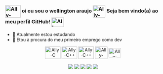  ###  <img align="center" alt="Ally-C++" height="40" width="50" src="https://cdn.jsdelivr.net/gh/devicons/devicon/icons/csharp/csharp-original.svg" />   oi eu sou o wellington araujo   <img align="center" alt="Ally-java" height="40" width="40" src="https://cdn.jsdelivr.net/gh/devicons/devicon/icons/java/java-original.svg" /> Seja bem vindo(a) ao meu perfil GitHub! <img align="center" alt="Ally-python" height="30" width="40" src="https://cdn.jsdelivr.net/gh/devicons/devicon/icons/python/python-original.svg" />
 - 🌱 Atualmente estou estudando  
 - 🌱 Etou à procura do meu primeiro emprego como dev


<div align="center" style="display: inline_block">
  <img align="center" alt="Ally-C" height="40" width="50" src="https://cdn.jsdelivr.net/gh/devicons/devicon/icons/c/c-original.svg" />
  <img align="center" alt="Ally-C++" height="40" width="50" src="https://cdn.jsdelivr.net/gh/devicons/devicon/icons/cplusplus/cplusplus-original.svg" /> 
  <img align="center" alt="Ally-C++" height="40" width="50" src="https://cdn.jsdelivr.net/gh/devicons/devicon/icons/csharp/csharp-original.svg" />
  <img align="center" alt="Ally-java" height="40" width="40" src="https://cdn.jsdelivr.net/gh/devicons/devicon/icons/java/java-original.svg" />
  <img align="center" alt="Ally-python" height="30" width="40" src="https://cdn.jsdelivr.net/gh/devicons/devicon/icons/python/python-original.svg" /> 
</div>

<br>

<div align="center" style="display: inline_block">
 <a href="https://www.youtube.com/@wellingtonpereiradearaujo8826/featured" target="_blank"><img src="https://img.shields.io/badge/YouTube-FF0000?style=for-the-badge&logo=youtube&logoColor=white" target="_blank"></a>
 <a href="https://instagram.com/wellington_p_araujo" target="_blank"><img src="https://img.shields.io/badge/-Instagram-%23E4405F?style=for-the-badge&logo=instagram&logoColor=white" target="_blank"></a>
  <a href="https://discord.gg/c3z6tE8P" target="_blank"><img src="https://img.shields.io/badge/Discord-7289DA?style=for-the-badge&logo=discord&logoColor=white" target="_blank"></a>
  <a href = "mailto:graoaraujo@gmail.com"><img src="https://img.shields.io/badge/-Gmail-%23333?style=for-the-badge&logo=gmail&logoColor=white" target="_blank"></a>
  <a href="https://www.linkedin.com/in/wellington-pereira-de-araujo-7a3571277" target="_blank"><img src="https://img.shields.io/badge/-LinkedIn-%230077B5?style=for-the-badge&logo=linkedin&logoColor=white" target="_blank"></a> 
  
</div>
